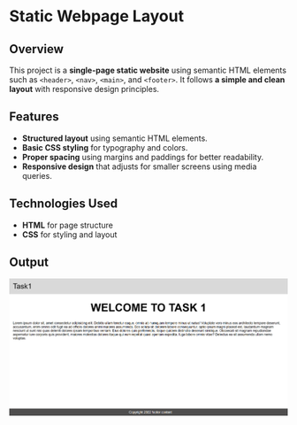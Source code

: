 # Static Webpage Layout  

## Overview  
This project is a **single-page static website** using semantic HTML elements such as `<header>`, `<nav>`, `<main>`, and `<footer>`. It follows **a simple and clean layout** with responsive design principles.  

## Features  
- **Structured layout** using semantic HTML elements.  
- **Basic CSS styling** for typography and colors.  
- **Proper spacing** using margins and paddings for better readability.  
- **Responsive design** that adjusts for smaller screens using media queries.  

## Technologies Used  
- **HTML** for page structure  
- **CSS** for styling and layout  

## Output  
![Output Preview](output.png)
